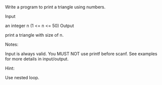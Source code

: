 Write a program to print a triangle using numbers.

Input

an integer n (1 <= n <= 50)
Output

print a triangle with size of n.


Notes:

Input is always valid.
You MUST NOT use printf before scanf.
See examples for more details in input/output.



Hint:

Use nested loop.